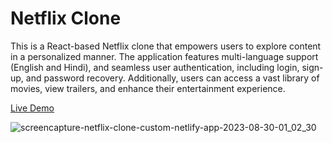 # Netflix Clone

This is a React-based Netflix clone that empowers users to explore content in a personalized manner. The application features multi-language support (English and Hindi), and seamless user authentication, including login, sign-up, and password recovery. Additionally, users can access a vast library of movies, view trailers, and enhance their entertainment experience.

[Live Demo](https://netflix-clone-custom.netlify.app/)


![screencapture-netflix-clone-custom-netlify-app-2023-08-30-01_02_30](https://github.com/therahul1996/netflix-clone-custom-with-firebase/assets/68235062/461c6ae2-54a2-4eb2-8a8b-36edb47c5ebd)
